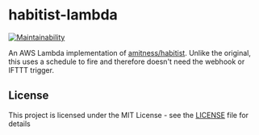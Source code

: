 # habitist-lambda

[![Maintainability](https://api.codeclimate.com/v1/badges/a98e3dca88b86d88fbcc/maintainability)](https://codeclimate.com/github/speshak/habitist-lambda/maintainability)

An AWS Lambda implementation of
[amitness/habitist](https://github.com/amitness/habitist).  Unlike the
original, this uses a schedule to fire and therefore doesn't need the webhook
or IFTTT trigger.

## License

This project is licensed under the MIT License - see the [LICENSE](LICENSE) file for details
